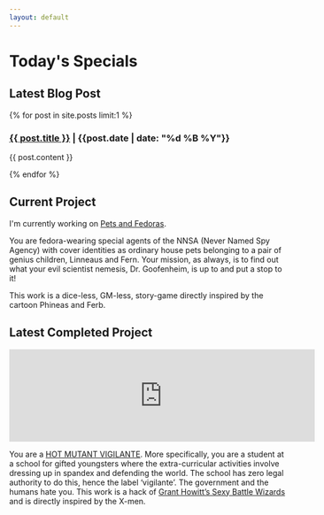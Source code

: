 ```yaml
---
layout: default
---
```


# Today's Specials

## Latest Blog Post

{% for post in site.posts limit:1 %}

<h3><a href="{{ post.url }}">{{ post.title }}</a> | {{post.date | date: "%d %B %Y"}}</h3>

<article> {{ post.content }} </article>

{% endfor %}

## Current Project
I'm currently working on [Pets and Fedoras](projects/pets-and-fedoras-slides).

You are fedora-wearing special agents of the NNSA (Never Named Spy Agency) with cover identities as ordinary house pets belonging to a pair of genius children, Linneaus and Fern. Your mission, as always, is to find out what your evil scientist nemesis, Dr. Goofenheim, is up to and put a stop to it!

This work is a dice-less, GM-less, story-game directly inspired by the cartoon Phineas and Ferb.

## Latest Completed Project

<iframe frameborder="0" src="https://itch.io/embed/2676441" width="552" height="167"><a href="https://mrzech.itch.io/hot-mutant-vigilantes">Hot Mutant Vigilantes by Mr Zech</a></iframe>

You are a [HOT MUTANT VIGILANTE](/projects/hot-mutant-vigilantes). More specifically, you are a student at a school for gifted youngsters where the extra-curricular activities involve dressing up in spandex and defending the world. The school has zero legal authority to do this, hence the label ‘vigilante’. The government and the humans hate you. This work is a hack of [Grant Howitt’s Sexy Battle Wizards](https://gshowitt.itch.io/sexy-battle-wizards) and is directly inspired by the X-men.
